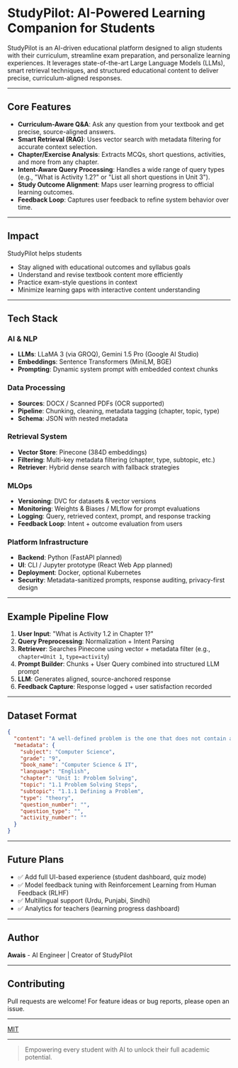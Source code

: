 # StudyPilot: AI-Powered Learning Companion for Students

StudyPilot is an AI-driven educational platform designed to align students with their curriculum, streamline exam preparation, and personalize learning experiences. It leverages state-of-the-art Large Language Models (LLMs), smart retrieval techniques, and structured educational content to deliver precise, curriculum-aligned responses.

---

## Core Features

* **Curriculum-Aware Q\&A**: Ask any question from your textbook and get precise, source-aligned answers.
* **Smart Retrieval (RAG)**: Uses vector search with metadata filtering for accurate context selection.
* **Chapter/Exercise Analysis**: Extracts MCQs, short questions, activities, and more from any chapter.
* **Intent-Aware Query Processing**: Handles a wide range of query types (e.g., "What is Activity 1.2?" or "List all short questions in Unit 3").
* **Study Outcome Alignment**: Maps user learning progress to official learning outcomes.
* **Feedback Loop**: Captures user feedback to refine system behavior over time.

---

## Impact

StudyPilot helps students

* Stay aligned with educational outcomes and syllabus goals
* Understand and revise textbook content more efficiently
* Practice exam-style questions in context
* Minimize learning gaps with interactive content understanding

---

## Tech Stack

### AI & NLP

* **LLMs**: LLaMA 3 (via GROQ), Gemini 1.5 Pro (Google AI Studio)
* **Embeddings**: Sentence Transformers (MiniLM, BGE)
* **Prompting**: Dynamic system prompt with embedded context chunks

### Data Processing

* **Sources**: DOCX / Scanned PDFs (OCR supported)
* **Pipeline**: Chunking, cleaning, metadata tagging (chapter, topic, type)
* **Schema**: JSON with nested metadata

### Retrieval System

* **Vector Store**: Pinecone (384D embeddings)
* **Filtering**: Multi-key metadata filtering (chapter, type, subtopic, etc.)
* **Retriever**: Hybrid dense search with fallback strategies

### MLOps

* **Versioning**: DVC for datasets & vector versions
* **Monitoring**: Weights & Biases / MLflow for prompt evaluations
* **Logging**: Query, retrieved context, prompt, and response tracking
* **Feedback Loop**: Intent + outcome evaluation from users

### Platform Infrastructure

* **Backend**: Python (FastAPI planned)
* **UI**: CLI / Jupyter prototype (React Web App planned)
* **Deployment**: Docker, optional Kubernetes
* **Security**: Metadata-sanitized prompts, response auditing, privacy-first design

---

## Example Pipeline Flow

1. **User Input**: "What is Activity 1.2 in Chapter 1?"
2. **Query Preprocessing**: Normalization + Intent Parsing
3. **Retriever**: Searches Pinecone using vector + metadata filter (e.g., `chapter=Unit 1`, `type=activity`)
4. **Prompt Builder**: Chunks + User Query combined into structured LLM prompt
5. **LLM**: Generates aligned, source-anchored response
6. **Feedback Capture**: Response logged + user satisfaction recorded

---

## Dataset Format

```json
{
  "content": "A well-defined problem is the one that does not contain ambiguities...",
  "metadata": {
    "subject": "Computer Science",
    "grade": "9",
    "book_name": "Computer Science & IT",
    "language": "English",
    "chapter": "Unit 1: Problem Solving",
    "topic": "1.1 Problem Solving Steps",
    "subtopic": "1.1.1 Defining a Problem",
    "type": "theory",
    "question_number": "",
    "question_type": "",
    "activity_number": ""
  }
}
```

---

## Future Plans

* ✅ Add full UI-based experience (student dashboard, quiz mode)
* ✅ Model feedback tuning with Reinforcement Learning from Human Feedback (RLHF)
* ✅ Multilingual support (Urdu, Punjabi, Sindhi)
* ✅ Analytics for teachers (learning progress dashboard)

---

## Author

**Awais** - AI Engineer | Creator of StudyPilot

---

## Contributing

Pull requests are welcome! For feature ideas or bug reports, please open an issue.

---

[MIT](LICENSE)

---

> Empowering every student with AI to unlock their full academic potential.


